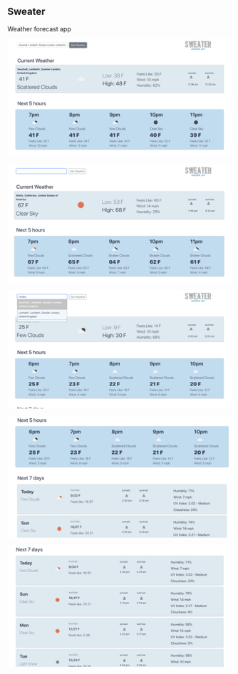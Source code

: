 ## Sweater

Weather forecast app

![](https://github.com/olgashi/sweater/blob/master/sweater-1.png)

![](https://github.com/olgashi/sweater/blob/master/sweater-2.png)


![](https://github.com/olgashi/sweater/blob/master/sweater-3.png)


![](https://github.com/olgashi/sweater/blob/master/sweater-4.png)


![](https://github.com/olgashi/sweater/blob/master/sweater-5.png)

